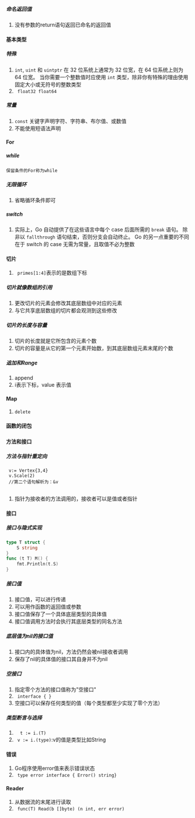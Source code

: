 ##### 命名返回值
1. 没有参数的return语句返回已命名的返回值
#### 基本类型
##### 特殊
1. `int`, `uint` 和 `uintptr` 在 32 位系统上通常为 32 位宽，在 64 位系统上则为 64 位宽。 当你需要一个整数值时应使用 `int` 类型，除非你有特殊的理由使用固定大小或无符号的整数类型
2. ``` float32 float64```
##### 常量
1. ``` const ``` 关键字声明字符、字符串、布尔值、或数值
2. 不能使用短语法声明
#### For
##### while
```
保留条件的For称为while
```
##### 无限循环
1. 省略循环条件即可
##### switch
1. 实际上，Go 自动提供了在这些语言中每个 case 后面所需的 `break` 语句。 除非以 `fallthrough` 语句结束，否则分支会自动终止。 Go 的另一点重要的不同在于 switch 的 case 无需为常量，且取值不必为整数
#### 切片
1. ``` primes[1:4]```表示的是数组下标
##### 切片就像数组的引用
1. 更改切片的元素会修改其底层数组中对应的元素
2. 与它共享底层数组的切片都会观测到这些修改
##### 切片的长度与容量
1. 切片的长度就是它所包含的元素个数
2. 切片的容量是从它的第一个元素开始数，到其底层数组元素末尾的个数
##### 追加和Range
1. append
2. i表示下标，value 表示值
#### Map
1. ``` delete ```
#### 函数的闭包
#####
#### 方法和接口
##### 方法与指针重定向
```
 v:= Vertex{3,4}
 v.Scale(2)
 //第二个语句解析为：&v
 
```
1. 指针为接收者的方法调用的，接收者可以是值或者指针
#### 接口
##### 接口与隐式实现

```go
type T struct {
	S string
}
func (t T) M() {
	fmt.Println(t.S)
}
```

##### 接口值

1. 接口值，可以进行传递
2. 可以用作函数的返回值或参数
3. 接口值保存了一个具体底层类型的具体值
4. 接口值调用方法时会执行其底层类型的同名方法

##### 底层值为nil的接口值

1. 接口内的具体值为nil，方法仍然会被nil接收者调用
2. 保存了nil的具体值的接口其自身并不为nil

##### 空接口

1. 指定零个方法的接口值称为"空接口"
2. ``` interface { }```
3. 空接口可以保存任何类型的值（每个类型都至少实现了零个方法）

##### 类型断言与选择

1. ```  t := i.(T)```
2. ``` v := i.(type)```:v的值是类型比如String

#### 错误

1. Go程序使用error值来表示错误状态
2. ``` type error interface { Error() string}```

#### Reader

1. 从数据流的末尾进行读取
2. ``` func(T) Read(b []byte) (n int, err error)```